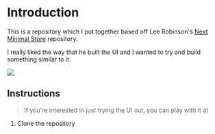 # Introduction

This is a repository which I put together based off Lee Robinson's [Next Minimal Store](https://t.co/F0PNEHqV0e) repository.

I really liked the way that he built the UI and I wanted to try and build something similar to it.

![](./kaizen.gif)

## Instructions

> If you're interested in just trying the UI out, you can play with it at

1. Clone the repository
